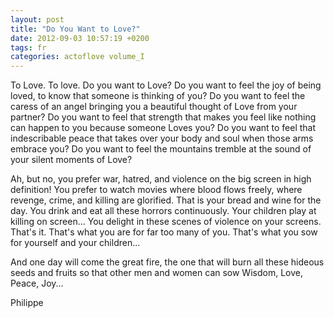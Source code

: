 ```yaml
---
layout: post
title: "Do You Want to Love?"
date: 2012-09-03 10:57:19 +0200
tags: fr
categories: actoflove volume_I
---
```

To Love. To love. Do you want to Love? Do you want to feel the joy of being loved, to know that someone is thinking of you? Do you want to feel the caress of an angel bringing you a beautiful thought of Love from your partner? Do you want to feel that strength that makes you feel like nothing can happen to you because someone Loves you? Do you want to feel that indescribable peace that takes over your body and soul when those arms embrace you? Do you want to feel the mountains tremble at the sound of your silent moments of Love?

Ah, but no, you prefer war, hatred, and violence on the big screen in high definition! You prefer to watch movies where blood flows freely, where revenge, crime, and killing are glorified. That is your bread and wine for the day. You drink and eat all these horrors continuously. Your children play at killing on screen... You delight in these scenes of violence on your screens. That's it. That's what you are for far too many of you. That's what you sow for yourself and your children...

And one day will come the great fire, the one that will burn all these hideous seeds and fruits so that other men and women can sow Wisdom, Love, Peace, Joy...

Philippe

<!--
This work is licensed under the terms of the Creative Commons Attribution-NonCommercial 4.0 International License.
-->